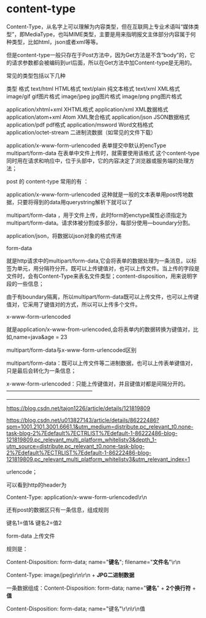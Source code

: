 # content-type



Content-Type，从名字上可以理解为内容类型，但在互联网上专业术语叫“媒体类型”，即MediaType，也叫MIME类型，主要是用来指明报文主体部分内容属于何种类型，比如html，json或者xml等等。

但是content-type一般只存在于Post方法中，因为Get方法是不含“body”的，它的请求参数都会被编码到url后面，所以在Get方法中加Content-type是无用的。

常见的类型包括以下几种

类型	格式
text/html	HTML格式
text/plain	纯文本格式
text/xml	XML格式
image/gif	gif图片格式
image/jpeg	jpg图片格式
image/png	png图片格式

application/xhtml+xml	XHTML格式
application/xml	XML数据格式
application/atom+xml	Atom XML聚合格式
application/json	JSON数据格式
application/pdf	pdf格式
application/msword	Word文档格式
application/octet-stream	二进制流数据（如常见的文件下载）

application/x-www-form-urlencoded	表单提交中默认的encType
multipart/form-data	在表单中文件上传时，就需要使用该格式
这个content-type同时用在请求和响应中，位于头部中，它的内容决定了浏览器或服务端的处理方法；

post 的 content-type 常用的有 ：

application/x-www-form-urlencoded 
这种就是一般的文本表单用post传地数据，只要将得到的data用querystring解析下就可以了

multipart/form-data ，用于文件上传，此时form的enctype属性必须指定为multipart/form-data。请求体被分割成多部分，每部分使用—boundary分割。

application/json，将数据以json对象的格式传递



form-data

就是http请求中的multipart/form-data,它会将表单的数据处理为一条消息，以标签为单元，用分隔符分开。既可以上传键值对，也可以上传文件。当上传的字段是文件时，会有Content-Type来表名文件类型；content-disposition，用来说明字段的一些信息；

由于有boundary隔离，所以multipart/form-data既可以上传文件，也可以上传键值对，它采用了键值对的方式，所以可以上传多个文件。

x-www-form-urlencoded

就是application/x-www-from-urlencoded,会将表单内的数据转换为键值对，比如,name=java&age = 23

multipart/form-data与x-www-form-urlencoded区别

multipart/form-data：既可以上传文件等二进制数据，也可以上传表单键值对，只是最后会转化为一条信息；

 x-www-form-urlencoded：只能上传键值对，并且键值对都是间隔分开的。
————————————————





---

https://blog.csdn.net/tajon1226/article/details/121819809

https://blog.csdn.net/u013827143/article/details/86222486?spm=1001.2101.3001.6661.1&utm_medium=distribute.pc_relevant_t0.none-task-blog-2%7Edefault%7ECTRLIST%7Edefault-1-86222486-blog-121819809.pc_relevant_multi_platform_whitelistv3&depth_1-utm_source=distribute.pc_relevant_t0.none-task-blog-2%7Edefault%7ECTRLIST%7Edefault-1-86222486-blog-121819809.pc_relevant_multi_platform_whitelistv3&utm_relevant_index=1



urlencode；

可以看到http的header为

 Content-Type: application/x-www-form-urlencoded\r\n



还有post的数据区只有一条信息，组成规则

键名1=值1& 键名2=值2





form-data 上传文件



规则是：

Content-Disposition: form-data; name="**键名**"; filename="**文件名**"\r\n

Content-Type: image/jpeg\r\n\r\n + **JPG二进制数据**







一条数据组成：Content-Disposition: form-data; name="**键名**" + **2个换行符** + **值**

Content-Disposition: form-data; name="键名"\r\n\r\n值

